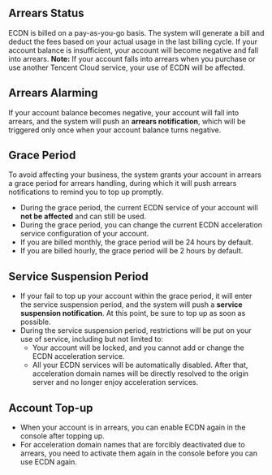## Arrears Status
ECDN is billed on a pay-as-you-go basis. The system will generate a bill and deduct the fees based on your actual usage in the last billing cycle. If your account balance is insufficient, your account will become negative and fall into arrears.
**Note:**
If your account falls into arrears when you purchase or use another Tencent Cloud service, your use of ECDN will be affected.

## Arrears Alarming
If your account balance becomes negative, your account will fall into arrears, and the system will push an **arrears notification**, which will be triggered only once when your account balance turns negative.

## Grace Period
To avoid affecting your business, the system grants your account in arrears a grace period for arrears handling, during which it will push arrears notifications to remind you to top up promptly.

- During the grace period, the current ECDN service of your account will **not be affected** and can still be used.
- During the grace period, you can change the current ECDN acceleration service configuration of your account.
- If you are billed monthly, the grace period will be 24 hours by default.
- If you are billed hourly, the grace period will be 2 hours by default.

## Service Suspension Period
- If your fail to top up your account within the grace period, it will enter the service suspension period, and the system will push a **service suspension notification**. At this point, be sure to top up as soon as possible.
- During the service suspension period, restrictions will be put on your use of service, including but not limited to:
   - Your account will be locked, and you cannot add or change the ECDN acceleration service.
   - All your ECDN services will be automatically disabled. After that, acceleration domain names will be directly resolved to the origin server and no longer enjoy acceleration services.

## Account Top-up
- When your account is in arrears, you can enable ECDN again in the console after topping up.   
- For acceleration domain names that are forcibly deactivated due to arrears, you need to activate them again in the console before you can use ECDN again.

